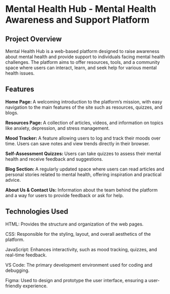 <h1>Mental Health Hub - Mental Health Awareness and Support Platform</h1>
<h2>Project Overview</h2>
Mental Health Hub is a web-based platform designed to raise awareness about mental health and provide support to individuals facing mental health challenges. The platform aims to offer resources, tools, and a community 
space where users can interact, learn, and seek help for various mental health issues.
<br>
<h2>Features</h2>

<b>Home Page: </b> A welcoming introduction to the platform’s mission, with easy navigation to the main features of the site such as resources, quizzes, and blogs.<br>

<b>Resources Page: </b> A collection of articles, videos, and information on topics like anxiety, depression, and stress management.<br>

<b>Mood Tracker: </b>A feature allowing users to log and track their moods over time. Users can save notes and view trends directly in their browser.<br>

<b>Self-Assessment Quizzes: </b>Users can take quizzes to assess their mental health and receive feedback and suggestions.<br>

<b>Blog Section: </b>A regularly updated space where users can read articles and personal stories related to mental health, offering inspiration and practical advice.<br>

<b>About Us & Contact Us:</b> Information about the team behind the platform and a way for users to provide feedback or ask for help. <br>

<h2>Technologies Used</h2>

HTML: Provides the structure and organization of the web pages.<br>

CSS: Responsible for the styling, layout, and overall aesthetics of the platform.<br>

JavaScript: Enhances interactivity, such as mood tracking, quizzes, and real-time feedback.<br>

VS Code: The primary development environment used for coding and debugging.<br>

Figma: Used to design and prototype the user interface, ensuring a user-friendly experience.<br>
